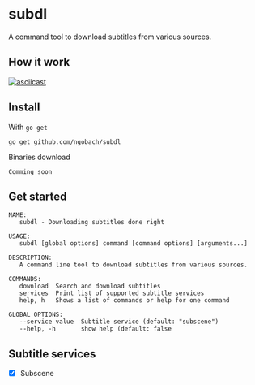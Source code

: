 subdl
====

A command tool to download subtitles from various sources.

How it work
---

[![asciicast](https://asciinema.org/a/csOf3CEP0gKaDWplzIiKDNpOO.svg)](https://asciinema.org/a/csOf3CEP0gKaDWplzIiKDNpOO)

Install
----

With `go get`

```
go get github.com/ngobach/subdl
```

Binaries download

```
Comming soon
```

Get started
----

```
NAME:
   subdl - Downloading subtitles done right

USAGE:
   subdl [global options] command [command options] [arguments...]

DESCRIPTION:
   A command line tool to download subtitles from various sources.

COMMANDS:
   download  Search and download subtitles
   services  Print list of supported subtitle services
   help, h   Shows a list of commands or help for one command

GLOBAL OPTIONS:
   --service value  Subtitle service (default: "subscene")
   --help, -h       show help (default: false
```

Subtitle services
----

- [x] Subscene

